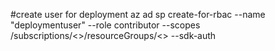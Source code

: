 
#create user for deployment
az ad sp create-for-rbac --name "deploymentuser" --role contributor --scopes /subscriptions/<<subscriptionId>>/resourceGroups/<<resourcegroupid>> --sdk-auth